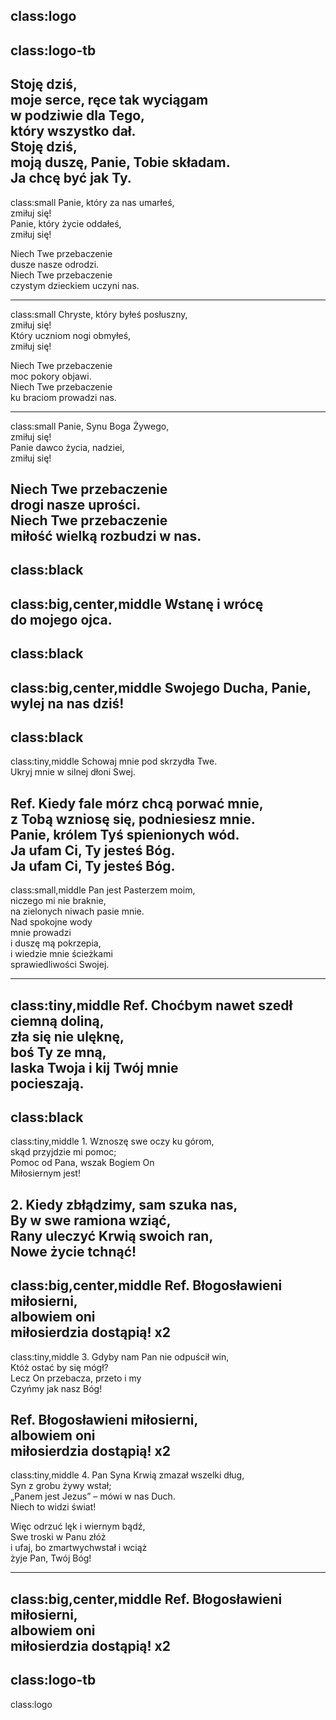 class:logo
---
class:logo-tb
---
Stoję dziś,  
moje serce, ręce tak wyciągam  
w podziwie dla Tego,  
który wszystko dał.  
Stoję dziś,  
moją duszę, Panie, Tobie składam.  
Ja chcę być jak Ty.  
---
class:small
Panie, który za nas umarłeś,   
zmiłuj się!   
Panie, który życie oddałeś,   
zmiłuj się!   

Niech Twe przebaczenie   
dusze nasze odrodzi.   
Niech Twe przebaczenie   
czystym dzieckiem uczyni nas.   

---
class:small
Chryste, który byłeś posłuszny,   
zmiłuj się!   
Który uczniom nogi obmyłeś,   
zmiłuj się!   

Niech Twe przebaczenie   
moc pokory objawi.  
Niech Twe przebaczenie   
ku braciom prowadzi nas.   

---
class:small
Panie, Synu Boga Żywego,   
zmiłuj się!   
Panie dawco życia, nadziei,   
zmiłuj się!   

Niech Twe przebaczenie   
drogi nasze uprości.   
Niech Twe przebaczenie   
miłość wielką rozbudzi w nas.   
---
class:black
---
class:big,center,middle
Wstanę i wrócę  
do mojego ojca.  
---
class:black
---
class:big,center,middle
Swojego Ducha, Panie,  
wylej na nas dziś!  
---
class:black
---
class:tiny,middle
Schowaj mnie pod skrzydła Twe.  
Ukryj mnie w silnej dłoni Swej.  
  
Ref. Kiedy fale mórz chcą porwać mnie,  
z Tobą wzniosę się, podniesiesz mnie.  
Panie, królem Tyś spienionych wód.  
Ja ufam Ci, Ty jesteś Bóg.  
Ja ufam Ci, Ty jesteś Bóg.  
---
class:small,middle
Pan jest Pasterzem moim,  
niczego mi nie braknie,  
na zielonych niwach pasie mnie.  
Nad spokojne wody  
mnie prowadzi  
i duszę mą pokrzepia,  
i wiedzie mnie ścieżkami  
sprawiedliwości Swojej.  

---
class:tiny,middle
Ref. Choćbym nawet szedł  
ciemną doliną,  
zła się nie ulęknę,  
boś Ty ze mną,  
laska Twoja i kij Twój mnie  
pocieszają.  
---
class:black
---
class:tiny,middle
1\. Wznoszę swe oczy ku górom,  
skąd przyjdzie mi pomoc;  
Pomoc od Pana, wszak Bogiem On  
Miłosiernym jest!  
  
2\. Kiedy zbłądzimy, sam szuka nas,  
By w swe ramiona wziąć,  
Rany uleczyć Krwią swoich ran,  
Nowe życie tchnąć!  
---
class:big,center,middle
Ref. Błogosławieni miłosierni,  
albowiem oni  
miłosierdzia dostąpią! x2  
---
class:tiny,middle
3\. Gdyby nam Pan nie odpuścił win,  
Któż ostać by się mógł?  
Lecz On przebacza, przeto i my  
Czyńmy jak nasz Bóg!  

Ref. Błogosławieni miłosierni,  
albowiem oni  
miłosierdzia dostąpią! x2  
---
class:tiny,middle
4\. Pan Syna Krwią zmazał wszelki dług,  
Syn z grobu żywy wstał;  
„Panem jest Jezus” – mówi w nas Duch.  
Niech to widzi świat!  

Więc odrzuć lęk i wiernym bądź,  
Swe troski w Panu złóż  
i ufaj, bo zmartwychwstał i wciąż  
żyje Pan, Twój Bóg!  

---
class:big,center,middle
Ref. Błogosławieni miłosierni,  
albowiem oni  
miłosierdzia dostąpią! x2  
---
class:logo-tb
---
class:logo
